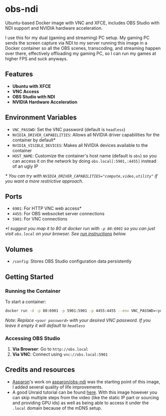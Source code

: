 # obs-ndi

Ubuntu-based Docker image with VNC and XFCE, includes OBS Studio with NDI support and NVIDIA hardware acceleration.

I use this for my dual (gaming and streaming) PC setup. My gaming PC sends the screen capture via NDI to my server running this image in a Docker container so all the OBS scenes, transcoding, and streaming happen over there, effectively offloading my gaming PC, so I can run my games at higher FPS and suck anyways.

## Features

- **Ubuntu with XFCE**
- **VNC Access**
- **OBS Studio with NDI**
- **NVIDIA Hardware Acceleration**

## Environment Variables

- `VNC_PASSWD`: Set the VNC password (default is `headless`)
- `NVIDIA_DRIVER_CAPABILITIES`: Allows all NVIDIA driver capabilities for the container by default\*
- `NVIDIA_VISIBLE_DEVICES`: Makes all NVIDIA devices available to the container
- `HOST_NAME`: Customize the container's host name (default is `obs`) so you can access it on the network by doing `obs.local[:5901,:4455]` instead of an ugly IP

_\* You can try with `NVIDIA_DRIVER_CAPABILITIES="compute,video,utility"` if you want a more restrictive approach._

## Ports

- `6901`: For HTTP VNC web access\*
- `4455`: For OBS websocket server connections
- `5901`: For VNC connections

_\*I suggest you map it to 80 at docker run with `-p 80:6901` so you can just visit `obs.local` on your browser. See [run instructions](#running-the-container) below._

## Volumes

- `/config`: Stores OBS Studio configuration data persistently

## Getting Started

### Running the Container

To start a container:

```bash
docker run -d -p 80:6901 -p 5901:5901 -p 4455:4455 --env VNC_PASSWD=<your password> ghcr.io/nachoaivarez/obs-ndi
```

_Note: Replace `<your password>` with your desired VNC password. If you leave it empty it will default to `headless`_

### Accessing OBS Studio

1. **Via Browser**: Go to `http://obs.local`
1. **Via VNC**: Connect using `vnc://obs.local:5901`

## Credits and resources

- [Asparon](https://www.twitch.tv/asparon)'s work on [asparon/obs-ndi](https://github.com/asparon/obs-ndi) was the starting point of this image, I added several quality of life improvements.
- A good Unraid tutorial can be found [here](https://www.youtube.com/watch?v=uyEvE_yr5qs). With this image however you can skip multiple steps from the video (like the static IP part or sourcing and providing GPU ids) as well as being able to access it under the `.local` domain because of the mDNS setup.
